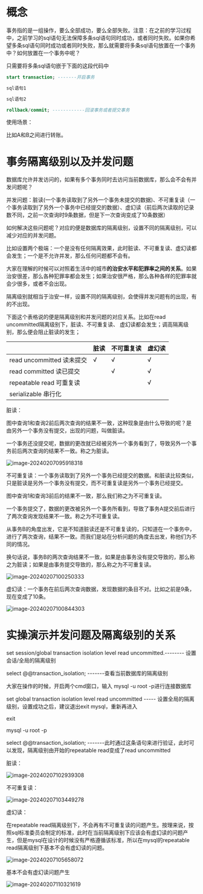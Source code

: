 # 概念

事务指的是一组操作，要么全部成功，要么全部失败。注意：在之前的学习过程中，之前学习的sql语句无法保障多条sql语句同时成功，或者同时失败。如果你希望多条sql语句同时成功或者同时失败，那么就需要将多条sql语句放置在一个事务中？如何放置在一个事务中呢？

只需要将多条sql语句嵌于下面的这段代码中

```sql
start transaction; -------开启事务

sql语句1  

sql语句2

rollback/commit; ------------回滚事务或者提交事务
```

使用场景：

比如A和B之间进行转账。



# 事务隔离级别以及并发问题

数据库允许并发访问的，如果有多个事务同时去访问当前数据库，那么会不会有并发问题呢？

并发问题：脏读(一个事务读取到了另外一个事务未提交的数据)、不可重复读（一个事务读取到了另外一个事务中已经提交的数据）、虚幻读（前后两次读取的记录数不同，之前一次查询时9条数据，但是下一次查询变成了10条数据）

如何解决这些问题呢？对应的便是数据库的隔离级别，设置不同的隔离级别，可以减少对应的并发问题。

比如设置两个极端：一个是没有任何隔离效果，此时脏读、不可重复读、虚幻读都会发生；一个是不允许并发，那么任何问题都不会有。

大家在理解的时候可以对照着生活中的城市**的治安水平和犯罪率之间的关系**。如果治安很差，那么各种犯罪率都会发生；如果治安很严格，那么各种各样的犯罪率就会少很多，或者不会出现。

隔离级别就相当于治安一样，设置不同的隔离级别，会使得并发问题有的出现，有的不出现。

下面这个表格说的便是隔离级别和并发问题的对应关系。比如在read uncommitted隔离级别下，脏读、不可重复读、 虚幻读都会发生；调高隔离级别，那么便会阻止脏读的发生；



|                           | 脏读 | 不可重复读 | 虚幻读 |
| ------------------------- | ---- | ---------- | ------ |
| read uncommitted 读未提交 | √    | √          | √      |
| read committed 读已提交   |      | √          | √      |
| repeatable read 可重复读  |      |            | √      |
| serializable 串行化       |      |            |        |



脏读：

图中查询1和查询2前后两次查询的结果不一致，这种现象是由什么导致的呢？是由另外一个事务没有提交，出现的问题，叫做脏读。

一个事务还没提交呢，数据的更改就已经被另外一个事务看到了，导致另外一个事务前后两次查询的结果不一致。称之为脏读。

![image-20240207095918318](image/image-20240207095918318.png)







不可重复读：一个事务读取到了另外一个事务已经提交的数据。和脏读比较类似，只是脏读是另外一个事务没有提交，而不可重复读是另外一个事务已经提交。

图中查询1和查询3前后的结果不一致，那么我们称之为不可重复读。

一个事务提交了，数据的更改被另外一个事务所看到，导致了事务A提交前后进行了两次查询发现结果不一致。称之为不可重复读。

从事务B的角度出发，它是不知道脏读还是不可重复读的，只知道在一个事务中，进行了两次查询，结果不一致。而我们是站在分析问题的角度去出发，称他们为不同的情况。

换句话说，事务B的两次查询结果不一致，如果是由事务没有提交导致的，那么称之为脏读；如果是由事务提交导致的，那么称之为不可重复读。

![image-20240207100250333](image/image-20240207100250333.png)







虚幻读：一个事务在前后两次查询数据，发现数据的条目不对。比如之前是9条，现在变成了10条。

![image-20240207100844303](image/image-20240207100844303.png)





# 实操演示并发问题及隔离级别的关系

set session/global transaction isolation level read uncommitted.-------- 设置会话/全局的隔离级别



select @@transaction_isolation;   -------查看当前数据库的隔离级别



大家在操作的时候，开启两个cmd窗口，输入 mysql -u root -p进行连接数据库

set global transaction isolation level read uncommitted   ----- 设置全局的隔离级别，设置成功之后，建议退出exit mysql，重新再进入

exit

mysql -u root -p

select @@transaction_isolation;   -------此时通过这条语句来进行验证，此时可以发现，隔离级别由开始的repeatable read变成了read uncommitted

脏读：

![image-20240207102939308](image/image-20240207102939308.png)



不可重复读：

![image-20240207103449278](image/image-20240207103449278.png)





虚幻读：

在repeatable read隔离级别下，不会再有不可重复读的问题产生。按理来说，按照sql标准委员会制定的标准，此时在当前隔离级别下应该会有虚幻读的问题产生，但是mysql在设计的时候没有严格遵循该标准，所以在mysql的repeatable read隔离级别下基本不会有虚幻读的问题。

![image-20240207105658072](image/image-20240207105658072.png)



基本不会有虚幻读问题产生

![image-20240207110321619](image/image-20240207110321619.png)



